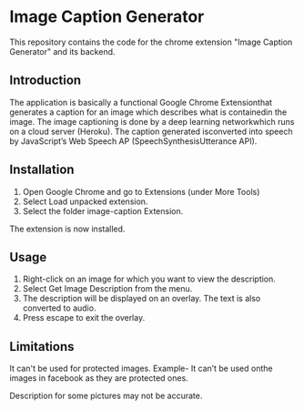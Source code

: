 # Image Caption Generator

This repository contains the code for the chrome extension "Image Caption Generator" and its backend.

## Introduction

The​ ​application​ ​is​ ​basically​ ​a​ ​functional​ ​Google​ ​Chrome​ ​Extension​ ​that generates​ ​a​ ​caption​ ​for​ ​an​ ​image​ ​which​ ​describes​ ​what​ ​is​ ​contained​ ​in​ ​the image.​ ​The​ ​image​ ​captioning​ ​is​ ​done​ ​by​ ​a​ ​deep​ ​learning​ ​network​ ​which​ ​runs​ ​on a​ ​cloud​ ​server (Heroku).​ ​The​ ​caption​ ​generated​ ​is​ ​converted​ ​into​ ​speech​ ​by JavaScript’s​ ​Web​ ​Speech​ ​AP (SpeechSynthesisUtterance​ ​API).

## Installation

1. Open Google Chrome and go to Extensions (under More Tools)
2. Select Load unpacked extension.
3. Select the folder image-caption Extension.

The extension is now installed.

## Usage

1. Right-click on an image for which you want to view the description.
2. Select Get Image Description from the menu.
3. The description will be displayed on an overlay. The text is also converted to audio.
4. Press escape to exit the overlay.

## Limitations

It can't​ ​be​ ​used​ ​for​ ​protected​ ​images.​ ​Example-​ ​It​ ​can’t​ ​be​ ​used​ ​on​ ​the images​ ​in​ ​facebook​ ​as​ ​they​ ​are​ ​protected​  ones.

Description for some pictures may not be accurate.

